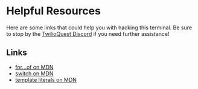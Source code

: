 # Helpful Resources

Here are some links that could help you with hacking this terminal. Be sure to stop by the [TwilioQuest Discord](https://twil.io/tq-discord) if you need further assistance!

## Links

- [for...of on MDN](https://developer.mozilla.org/en-US/docs/Web/JavaScript/Reference/Statements/for...of)
- [switch on MDN](https://developer.mozilla.org/en-US/docs/Web/JavaScript/Reference/Statements/switch)
- [template literals on MDN](https://developer.mozilla.org/en-US/docs/Web/JavaScript/Reference/Template_literals)

